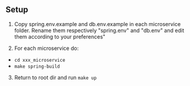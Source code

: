 ## Setup

1) Copy spring.env.example and db.env.example in each microservice
folder. Rename them respectively "spring.env" and "db.env" 
and edit them according to your preferences"

2) For each microservice do:
* ```cd xxx_microservice```
* ```make spring-build``` 

3) Return to root dir and run
```make up```